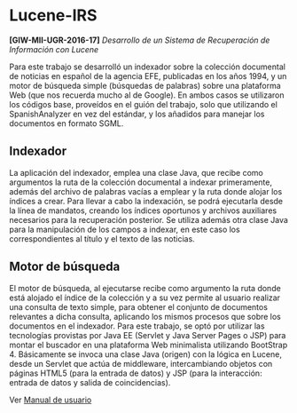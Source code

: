 # Lucene-IRS
**[GIW-MII-UGR-2016-17]** *Desarrollo de un Sistema de Recuperación de Información con Lucene*

Para este trabajo se desarrolló un indexador sobre la colección documental de noticias en español de
la agencia EFE, publicadas en los años 1994, y un motor de búsqueda simple (búsquedas de
palabras) sobre una plataforma Web (que nos recuerda mucho al de Google). En ambos casos se
utilizaron los códigos base, proveídos en el guión del trabajo, solo que utilizando el
SpanishAnalyzer en vez del estándar, y los añadidos para manejar los documentos en formato
SGML.

## Indexador
La aplicación del indexador, emplea una clase Java, que recibe como argumentos la ruta de la
colección documental a indexar primeramente, además del archivo de palabras vacías a emplear y la
ruta donde alojar los índices a crear. Para llevar a cabo la indexación, se podrá ejecutarla desde la
línea de mandatos, creando los índices oportunos y archivos auxiliares necesarios para la
recuperación posterior.
Se utiliza además otra clase Java para la manipulación de los campos a indexar, en este caso los
correspondientes al título y el texto de las noticias.

## Motor de búsqueda
El motor de búsqueda, al ejecutarse recibe como argumento la ruta donde está alojado el índice de
la colección y a su vez permite al usuario realizar una consulta de texto simple, para obtener el
conjunto de documentos relevantes a dicha consulta, aplicando los mismos procesos que sobre los
documentos en el indexador.
Para este trabajo, se optó por utilizar las tecnologías provistas por Java EE (Servlet y Java Server
Pages o JSP) para montar el buscador en una plataforma Web minimalista utilizando BootStrap 4.
Básicamente se invoca una clase Java (origen) con la lógica en Lucene, desde un Servlet que actúa
de middleware, intercambiando objetos con páginas HTML5 (para la entrada de datos) y JSP (para
la interacción: entrada de datos y salida de coincidencias).

Ver [Manual de usuario](/demo) 
